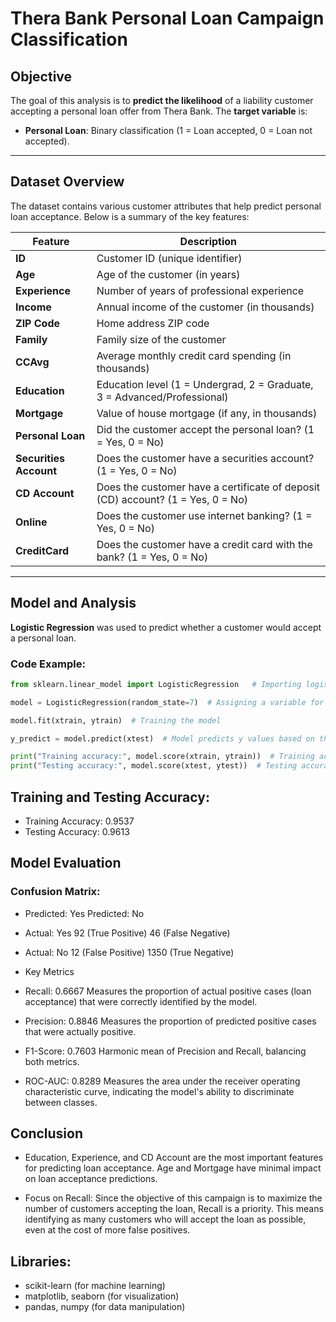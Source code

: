 # Thera Bank Personal Loan Campaign Classification

## Objective
The goal of this analysis is to **predict the likelihood** of a liability customer accepting a personal loan offer from Thera Bank. 
The **target variable** is:
- **Personal Loan**: Binary classification (1 = Loan accepted, 0 = Loan not accepted).

---

## Dataset Overview
The dataset contains various customer attributes that help predict personal loan acceptance. Below is a summary of the key features:

| **Feature**         | **Description**                                                                 |
|----------------------|---------------------------------------------------------------------------------|
| **ID**              | Customer ID (unique identifier)                                                |
| **Age**             | Age of the customer (in years)                                                 |
| **Experience**      | Number of years of professional experience                                     |
| **Income**          | Annual income of the customer (in thousands)                                   |
| **ZIP Code**        | Home address ZIP code                                                          |
| **Family**          | Family size of the customer                                                    |
| **CCAvg**           | Average monthly credit card spending (in thousands)                           |
| **Education**       | Education level (1 = Undergrad, 2 = Graduate, 3 = Advanced/Professional)       |
| **Mortgage**        | Value of house mortgage (if any, in thousands)                                |
| **Personal Loan**   | Did the customer accept the personal loan? (1 = Yes, 0 = No)                   |
| **Securities Account** | Does the customer have a securities account? (1 = Yes, 0 = No)              |
| **CD Account**      | Does the customer have a certificate of deposit (CD) account? (1 = Yes, 0 = No)|
| **Online**          | Does the customer use internet banking? (1 = Yes, 0 = No)                     |
| **CreditCard**      | Does the customer have a credit card with the bank? (1 = Yes, 0 = No)          |

---

## Model and Analysis
**Logistic Regression** was used to predict whether a customer would accept a personal loan.

### Code Example:
```python
from sklearn.linear_model import LogisticRegression   # Importing logistic regression from scikit-learn

model = LogisticRegression(random_state=7)  # Assigning a variable for the algorithm

model.fit(xtrain, ytrain)  # Training the model

y_predict = model.predict(xtest)  # Model predicts y values based on the test dataset

print("Training accuracy:", model.score(xtrain, ytrain))  # Training accuracy
print("Testing accuracy:", model.score(xtest, ytest))  # Testing accuracy
```
## Training and Testing Accuracy:
- Training Accuracy: 0.9537
- Testing Accuracy: 0.9613

## Model Evaluation

### Confusion Matrix:
- Predicted: Yes	Predicted: No
- Actual: Yes	92 (True Positive)	46 (False Negative)
- Actual: No	12 (False Positive)	1350 (True Negative)
- Key Metrics
  
- Recall: 0.6667
Measures the proportion of actual positive cases (loan acceptance) that were correctly identified by the model.

- Precision: 0.8846
Measures the proportion of predicted positive cases that were actually positive.

- F1-Score: 0.7603
Harmonic mean of Precision and Recall, balancing both metrics.

- ROC-AUC: 0.8289
Measures the area under the receiver operating characteristic curve, indicating the model's ability to discriminate between classes.

## Conclusion

- Education, Experience, and CD Account are the most important features for predicting loan acceptance.
Age and Mortgage have minimal impact on loan acceptance predictions.

- Focus on Recall:
Since the objective of this campaign is to maximize the number of customers accepting the loan, Recall is a priority. This means identifying as many customers who will accept the loan as possible, even at the cost of more false positives.

## Libraries:
- scikit-learn (for machine learning)
- matplotlib, seaborn (for visualization)
- pandas, numpy (for data manipulation)
